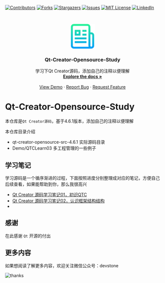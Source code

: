 <!-- PROJECT SHIELDS -->
<!--
*** I'm using markdown "reference style" links for readability.
*** Reference links are enclosed in brackets [ ] instead of parentheses ( ).
*** See the bottom of this document for the declaration of the reference variables
*** for contributors-url, forks-url, etc. This is an optional, concise syntax you may use.
*** https://www.markdownguide.org/basic-syntax/#reference-style-links
-->
[![Contributors][contributors-shield]][contributors-url]
[![Forks][forks-shield]][forks-url]
[![Stargazers][stars-shield]][stars-url]
[![Issues][issues-shield]][issues-url]
[![MIT License][license-shield]][license-url]
[![LinkedIn][linkedin-shield]][linkedin-url]



<!-- PROJECT LOGO -->
<br />
<p align="center">
  <a href="https://github.com/kevinlq/Qt-Creator-Opensource-Study">
    <img src="images/logo.png" alt="Logo" width="80" height="80">
  </a>

  <h3 align="center">Qt-Creator-Opensource-Study</h3>

  <p align="center">
    学习下Qt Creator源码，添加自己的注释以便理解
    <br />
    <a href="https://github.com/kevinlq/Qt-Creator-Opensource-Study"><strong>Explore the docs »</strong></a>
    <br />
    <br />
    <a href="https://github.com/kevinlq/Qt-Creator-Opensource-Study">View Demo</a>
    ·
    <a href="https://github.com/kevinlq/Qt-Creator-Opensource-Study/issues">Report Bug</a>
    ·
    <a href="https://github.com/kevinlq/Qt-Creator-Opensource-Study/issues">Request Feature</a>
  </p>
</p>


# Qt-Creator-Opensource-Study

本仓库是`Qt Creator源码`，基于4.6.1版本，添加自己的注释以便理解

本仓库目录介绍

- qt-creator-opensource-src-4.6.1 实际源码目录
- Demo/QTCLearn03 多工程管理的一些例子

## 学习笔记

学习源码是一个循序渐进的过程，下面按照进度分别整理成对应的笔记，方便自己后续查看，如果能帮助到你，那么我很高兴


- [Qt Creator 源码学习笔记01，初识QTC](https://mp.weixin.qq.com/s?__biz=MzIyNzY5NTQ1NQ==&mid=2247484676&idx=1&sn=c1bd8cbd78d8e098c22353f567cc3620&chksm=e85c0b34df2b822288a7baa016f4a64df47e5e119039836ff686cb2ad3a7e28a5808efc0c13a&token=1648903909&lang=zh_CN#rd)
- [Qt Creator 源码学习笔记02，认识框架结构结构](https://mp.weixin.qq.com/s?__biz=MzIyNzY5NTQ1NQ==&mid=2247484676&idx=1&sn=c1bd8cbd78d8e098c22353f567cc3620&chksm=e85c0b34df2b822288a7baa016f4a64df47e5e119039836ff686cb2ad3a7e28a5808efc0c13a&token=1648903909&lang=zh_CN#rd)
- 


## 感谢

在此感谢 `Qt` 开源的付出

## 更多内容

如果想阅读了解更多内容，欢迎关注微信公众号：devstone

![thanks](https://github.com/kevinlq/LQFramKit/blob/master/screen/qrcode_for_devstone.png)



<!-- MARKDOWN LINKS & IMAGES -->
<!-- https://www.markdownguide.org/basic-syntax/#reference-style-links -->
[contributors-shield]: https://img.shields.io/github/contributors/kevinlq/Qt-Creator-Opensource-Study.svg?style=for-the-badge
[contributors-url]: https://github.com/kevinlq/Qt-Creator-Opensource-Study/graphs/contributors
[forks-shield]: https://img.shields.io/github/forks/kevinlq/Qt-Creator-Opensource-Study.svg?style=for-the-badge
[forks-url]: https://github.com/kevinlq/Qt-Creator-Opensource-Study/network/members
[stars-shield]: https://img.shields.io/github/stars/kevinlq/Qt-Creator-Opensource-Study.svg?style=for-the-badge
[stars-url]: https://github.com/kevinlq/Qt-Creator-Opensource-Study/stargazers
[issues-shield]: https://img.shields.io/github/issues/kevinlq/Qt-Creator-Opensource-Study.svg?style=for-the-badge
[issues-url]: https://github.com/kevinlq/Qt-Creator-Opensource-Study/issues
[license-shield]: https://img.shields.io/github/license/kevinlq/Qt-Creator-Opensource-Study.svg?style=for-the-badge
[license-url]: https://github.com/kevinlq/Qt-Creator-Opensource-Study/blob/master/LICENSE.txt
[linkedin-shield]: https://img.shields.io/badge/-LinkedIn-black.svg?style=for-the-badge&logo=linkedin&colorB=555
[linkedin-url]: https://linkedin.com/in/kevinlq

